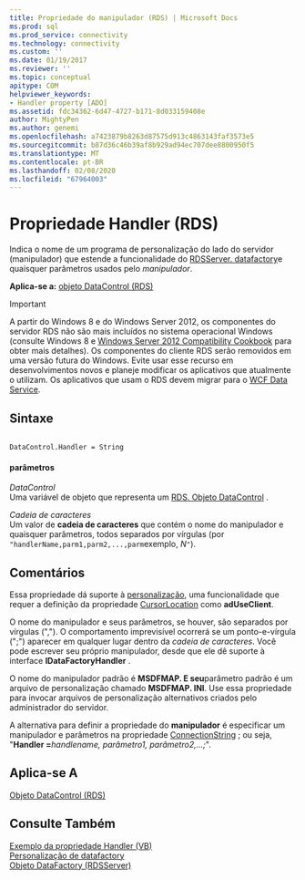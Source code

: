 ```yaml
---
title: Propriedade do manipulador (RDS) | Microsoft Docs
ms.prod: sql
ms.prod_service: connectivity
ms.technology: connectivity
ms.custom: ''
ms.date: 01/19/2017
ms.reviewer: ''
ms.topic: conceptual
apitype: COM
helpviewer_keywords:
- Handler property [ADO]
ms.assetid: fdc34362-6d47-4727-b171-8d033159408e
author: MightyPen
ms.author: genemi
ms.openlocfilehash: a7423879b8263d87575d913c4863143faf3573e5
ms.sourcegitcommit: b87d36c46b39af8b929ad94ec707dee8800950f5
ms.translationtype: MT
ms.contentlocale: pt-BR
ms.lasthandoff: 02/08/2020
ms.locfileid: "67964003"
---
```

# <a name="handler-property-rds"></a>Propriedade Handler (RDS)
Indica o nome de um programa de personalização do lado do servidor (manipulador) que estende a funcionalidade do [RDSServer. datafactory](../../../ado/reference/rds-api/datafactory-object-rdsserver.md)e quaisquer parâmetros usados pelo *manipulador*.  
  
 **Aplica-se a:** [objeto DataControl (RDS)](../../../ado/reference/rds-api/datacontrol-object-rds.md)  
  
> [!IMPORTANT]
>  A partir do Windows 8 e do Windows Server 2012, os componentes do servidor RDS não são mais incluídos no sistema operacional Windows (consulte Windows 8 e [Windows Server 2012 Compatibility Cookbook](https://www.microsoft.com/download/details.aspx?id=27416) para obter mais detalhes). Os componentes do cliente RDS serão removidos em uma versão futura do Windows. Evite usar esse recurso em desenvolvimentos novos e planeje modificar os aplicativos que atualmente o utilizam. Os aplicativos que usam o RDS devem migrar para o [WCF Data Service](https://go.microsoft.com/fwlink/?LinkId=199565).  
  
## <a name="syntax"></a>Sintaxe  
  
```  
  
DataControl.Handler = String  
```  
  
#### <a name="parameters"></a>parâmetros  
 *DataControl*  
 Uma variável de objeto que representa um [RDS. Objeto DataControl](../../../ado/reference/rds-api/datacontrol-object-rds.md) .  
  
 *Cadeia de caracteres*  
 Um valor de **cadeia de caracteres** que contém o nome do manipulador e quaisquer parâmetros, todos separados por vírgulas (por `"handlerName,parm1,parm2,...,parm`exemplo, *N*`"`).  
  
## <a name="remarks"></a>Comentários  
 Essa propriedade dá suporte à [personalização](../../../ado/guide/remote-data-service/datafactory-customization.md), uma funcionalidade que requer a definição da propriedade [CursorLocation](../../../ado/reference/ado-api/cursorlocation-property-ado.md) como **adUseClient**.  
  
 O nome do manipulador e seus parâmetros, se houver, são separados por vírgulas (","). O comportamento imprevisível ocorrerá se um ponto-e-vírgula (";") aparecer em qualquer lugar dentro da *cadeia de caracteres*. Você pode escrever seu próprio manipulador, desde que ele dê suporte à interface **IDataFactoryHandler** .  
  
 O nome do manipulador padrão é **MSDFMAP. E seu**parâmetro padrão é um arquivo de personalização chamado **MSDFMAP. INI**. Use essa propriedade para invocar arquivos de personalização alternativos criados pelo administrador do servidor.  
  
 A alternativa para definir a propriedade do **manipulador** é especificar um manipulador e parâmetros na propriedade [ConnectionString](../../../ado/reference/ado-api/connectionstring-property-ado.md) ; ou seja, "**Handler =**_handlename, parâmetro1, parâmetro2,...;_".  
  
## <a name="applies-to"></a>Aplica-se A  
 [Objeto DataControl (RDS)](../../../ado/reference/rds-api/datacontrol-object-rds.md)  
  
## <a name="see-also"></a>Consulte Também  
 [Exemplo da propriedade Handler (VB)](../../../ado/reference/rds-api/handler-property-example-vb.md)   
 [Personalização de datafactory](../../../ado/guide/remote-data-service/datafactory-customization.md)   
 [Objeto DataFactory (RDSServer)](../../../ado/reference/rds-api/datafactory-object-rdsserver.md)



